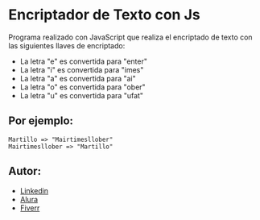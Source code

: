 # Encriptador de Texto con Js
Programa realizado con JavaScript que realiza el encriptado de texto con las siguientes llaves de encriptado:

* La letra "e" es convertida para "enter" 
* La letra "i" es convertida para "imes"
* La letra "a" es convertida para "ai"
* La letra "o" es convertida para "ober"
* La letra "u" es convertida para "ufat"

## Por ejemplo:
    Martillo => "Mairtimesllober"
    Mairtimesllober => "Martillo"

## Autor:

* [Linkedin](https://www.linkedin.com/in/ariel-cabrera-9b4a461ba/)
* [Alura](https://app.aluracursos.com/user/jonathancabrerag2012)
* [Fiverr](https://es.fiverr.com/alucar_sv?up_rollout=true) 